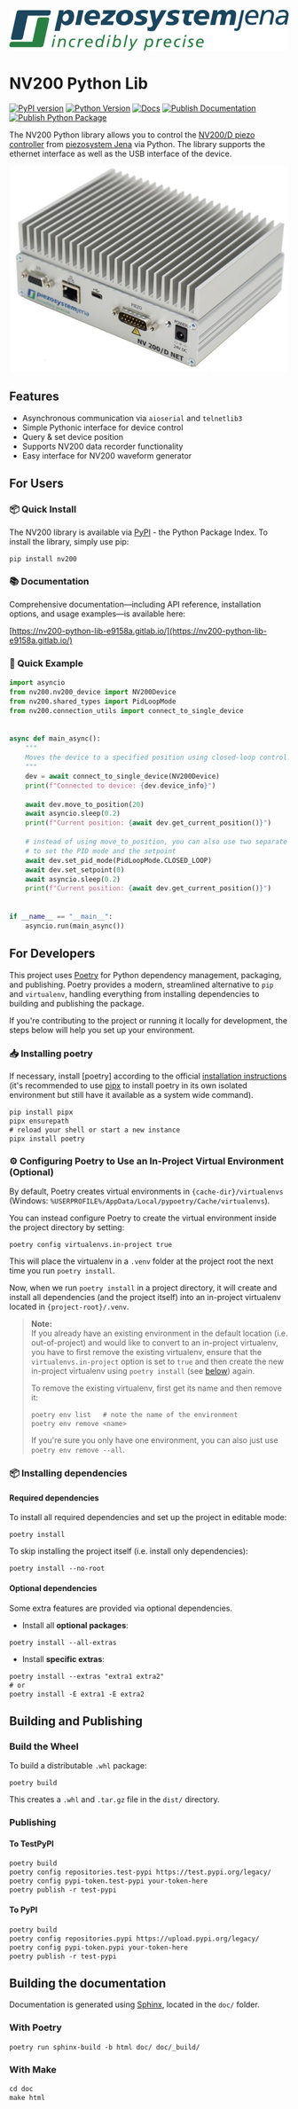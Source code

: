 ![logo](doc/_static/piezosystem_logo.svg)


# NV200 Python Lib

[![PyPI version](https://img.shields.io/pypi/v/nv200)](https://pypi.org/project/nv200/)
[![Python Version](https://img.shields.io/pypi/pyversions/nv200)](https://www.python.org/downloads/)
[![Docs](https://img.shields.io/badge/docs-online-success)](https://piezosystemjena.github.io/nv200-python-lib/)
[![Publish Documentation](https://github.com/piezosystemjena/nv200-python-lib/actions/workflows/deploy-doc.yml/badge.svg)](https://github.com/piezosystemjena/nv200-python-lib/actions/workflows/deploy-doc.yml)
[![Publish Python Package](https://github.com/piezosystemjena/nv200-python-lib/actions/workflows/publish-pypi.yml/badge.svg)](https://github.com/piezosystemjena/nv200-python-lib/actions/workflows/publish-pypi.yml)


The NV200 Python library allows you to control the [NV200/D piezo controller](https://www.piezosystem.com/product/nv-200-d-compact-amplifier/) from [piezosystem Jena](https://www.piezosystem.com) via Python.
The library supports the ethernet interface as well as the USB interface of the device.

![NV200](doc/images/nv200.jpg)

## Features

- Asynchronous communication via `aioserial` and `telnetlib3`
- Simple Pythonic interface for device control
- Query & set device position
- Supports NV200 data recorder functionality
- Easy interface for NV200 waveform generator


## For Users

### 📦 Quick Install

The NV200 library is available via [PyPI](https://pypi.org/project/nv200/) - the Python Package Index. To install the library, simply use pip:

```shell
pip install nv200
```


### 📚 Documentation 

Comprehensive documentation—including API reference, installation options, and usage examples—is available here:

[https://nv200-python-lib-e9158a.gitlab.io/](https://nv200-python-lib-e9158a.gitlab.io/)


### 🧪 Quick Example

```python
import asyncio
from nv200.nv200_device import NV200Device
from nv200.shared_types import PidLoopMode
from nv200.connection_utils import connect_to_single_device


async def main_async():
    """
    Moves the device to a specified position using closed-loop control.
    """
    dev = await connect_to_single_device(NV200Device)
    print(f"Connected to device: {dev.device_info}")

    await dev.move_to_position(20)
    await asyncio.sleep(0.2)
    print(f"Current position: {await dev.get_current_position()}")

    # instead of using move_to_position, you can also use two separate commands
    # to set the PID mode and the setpoint
    await dev.set_pid_mode(PidLoopMode.CLOSED_LOOP)
    await dev.set_setpoint(0)
    await asyncio.sleep(0.2)
    print(f"Current position: {await dev.get_current_position()}")


if __name__ == "__main__":
    asyncio.run(main_async())
```

## For Developers

This project uses [Poetry](https://python-poetry.org/) for Python dependency management, packaging, and publishing. Poetry provides a modern, streamlined alternative to `pip` and `virtualenv`, handling everything from installing dependencies to building and publishing the package.

If you're contributing to the project or running it locally for development, the steps below will help you set up your environment.

### 📥 Installing poetry

If necessary, install [poetry] according to the official [installation instructions](https://python-poetry.org/docs/#installation) 
(it's recommended to use [pipx](https://github.com/pypa/pipx) to install poetry in its own isolated environment but still have it available as a system wide command).

```shell
pip install pipx
pipx ensurepath
# reload your shell or start a new instance
pipx install poetry
```

### ⚙️ Configuring Poetry to Use an In-Project Virtual Environment (Optional)

By default, Poetry creates virtual environments in `{cache-dir}/virtualenvs`
(Windows: `%USERPROFILE%/AppData/Local/pypoetry/Cache/virtualenvs`).

You can instead configure Poetry to create the virtual environment inside the project directory by setting:

```shell
poetry config virtualenvs.in-project true
```

This will place the virtualenv in a `.venv` folder at the project root the next time you run `poetry install`.

Now, when we run `poetry install` in a project directory, it will create and install all dependencies 
(and the project itself) into an in-project virtualenv located in `{project-root}/.venv`.

> **Note:**  
> If you already have an existing environment in the default location (i.e. out-of-project) and would like to convert to an in-project virtualenv, you have to first remove the existing virtualenv, ensure that the `virtualenvs.in-project` option is set to `true` and then create the new in-project virtualenv using `poetry install` (see [below](#installing-dependencies)) again.
> 
> To remove the existing virtualenv, first get its name and then remove it:
> 
> ```shell
> poetry env list   # note the name of the environment
> poetry env remove <name>
> ```
> 
> If you're sure you only have one environment, you can also just use `poetry env remove --all`.

### 📦 Installing dependencies

#### Required dependencies

To install all required dependencies and set up the project in editable mode:

```shell
poetry install
```

To skip installing the project itself (i.e. install only dependencies):

```shell
poetry install --no-root
```

#### Optional dependencies

Some extra features are provided via optional dependencies.

- Install all **optional packages**:

```shell
poetry install --all-extras
```

- Install **specific extras**:

```shell
poetry install --extras "extra1 extra2"
# or
poetry install -E extra1 -E extra2
```

## Building and Publishing

### Build the Wheel

To build a distributable `.whl` package:

```shell
poetry build
```

This creates a `.whl` and `.tar.gz` file in the `dist/` directory.

### Publishing 

#### To TestPyPI

```shell
poetry build
poetry config repositories.test-pypi https://test.pypi.org/legacy/
poetry config pypi-token.test-pypi your-token-here
poetry publish -r test-pypi
```

#### To PyPI

```shell
poetry build
poetry config repositories.pypi https://upload.pypi.org/legacy/
poetry config pypi-token.pypi your-token-here
poetry publish -r test-pypi
```

## Building the documentation

Documentation is generated using [Sphinx](https://www.sphinx-doc.org/), located in the `doc/` folder.

### With Poetry

```shell
poetry run sphinx-build -b html doc/ doc/_build/
```

### With Make

```shell
cd doc
make html
```
